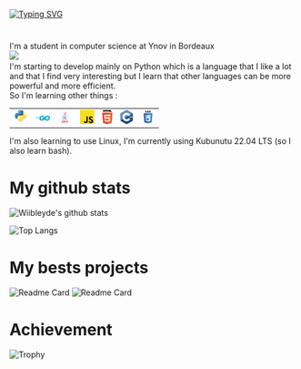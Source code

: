 [![Typing SVG](https://readme-typing-svg.demolab.com?font=Fira+Code&pause=1000&color=1DCEF7&center=true&width=435&lines=Hi%2C+I'm+Wiibleyde+!;Welcome+to+my+Github+page)](https://git.io/typing-svg)

#

I'm a student in computer science at Ynov in Bordeaux  
<img src="https://www.ynov.com/campus/montpellier/app/uploads/2021/10/Informatique.png" width="300">  
I'm starting to develop mainly on Python which is a language that I like a lot and that I find very interesting but I learn that other languages can be more powerful and more efficient.  
So I'm learning other things :  
<table>
    <tr>
        <td><img title="Python" height="25" src="images/python-original.svg"></td>
        <td><img title="Golang" width="25" src="images/go.png"></td>
        <td><img title="Java" height="25" src="images/java.png"></td>
        <td><img title="Javascript" height="25" src="images/javascript.svg"></td>
        <td><img title="HTML5" height="25" src="images/html5.svg"></td>
        <td><img title="C++" height="25" src="images/cpp.svg"></td>
        <td><img title="CSS" height="25" src="images/css.svg"></td>
<!--         <td><img title="Git" height="25" src="images/git-original.svg"></td> -->
<!--         <td><img title="Visual Studio Code" height="25" src="images/vscode.png"></td> -->
<!--         <td><img title="JQuery" height="25" src="images/jquery-original.svg"></td> -->
<!--         <td><img title="JSON" height="25" src="images/json.svg"></td> -->
    </tr>
</table>

I'm also learning to use Linux, I'm currently using Kubunutu 22.04 LTS (so I also learn bash).

# My github stats

![Wiibleyde's github stats](https://github-readme-stats.vercel.app/api?username=Wiibleyde&show_icons=true&theme=radical)

![Top Langs](https://github-readme-stats.vercel.app/api/top-langs/?username=Wiibleyde&layout=compact&theme=radical)

# My bests projects

![Readme Card](https://github-readme-stats.vercel.app/api/pin/?username=Wiibleyde&repo=MITM&theme=radical) ![Readme Card](https://github-readme-stats.vercel.app/api/pin/?username=Wiibleyde&repo=HaThermos&theme=radical)

# Achievement

![Trophy](https://github-profile-trophy.vercel.app/?username=wiibleyde&theme=juicyfresh&no-bg=true)
